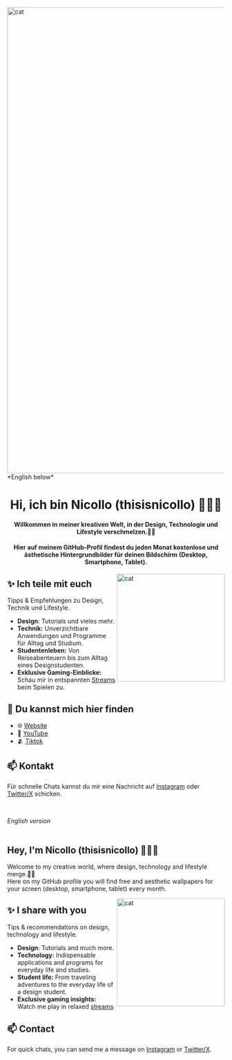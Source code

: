 <img align="center" alt="cat" width="1080" src="https://i.pinimg.com/originals/2e/e8/8b/2ee88bf78e4f76001f59bad5e91a6a03.gif">
*English below*
<h1 align="center">Hi, ich bin Nicollo (thisisnicollo) 🤸🏽‍♀️</h1>
<h4 align="center">Willkommen in meiner kreativen Welt, in der Design, Technologie und Lifestyle verschmelzen.🚀🤍 </h4>
<h4 align="center">Hier auf meinem GitHub-Profil findest du jeden Monat kostenlose und ästhetische Hintergrundbilder für deinen Bildschirm (Desktop, Smartphone, Tablet).</h4>

<img align="right" alt="cat" width="250" src="https://i.pinimg.com/originals/08/68/09/08680930d8348ecd845c99a4f5306605.gif">

## ✨ Ich teile mit euch
Tipps & Empfehlungen zu Design, Technik und Lifestyle.
- **Design**: Tutorials und vieles mehr.
- **Technik:** Unverzichtbare Anwendungen und Programme für Alltag und Studium.
- **Studentenleben:** Von Reiseabenteuern bis zum Alltag eines Designstudenten.
- **Exklusive Gaming-Einblicke:** Schau mir in entspannten [Streams](https://www.twitch.tv/thisisnicollo) beim Spielen zu.

## 🚀 Du kannst mich hier finden
- 🌐 [Website](https://nicollo.carrd.co/)
- 🎥 [YouTube](https://www.youtube.com/@thisisnicollo)
- 🫂 [Tiktok](https://www.tiktok.com/@thisisnicollo)

## 📫 Kontakt
Für schnelle Chats kannst du mir eine Nachricht auf [Instagram](https://www.instagram.com/thisisnicollo/) oder [Twitter/X](https://twitter.com/thisisnicollo) schicken.</br></br>
## 

*English version* </br></br>

## Hey, I'm Nicollo (thisisnicollo) 🤸🏽‍♀️
Welcome to my creative world, where design, technology and lifestyle merge.🚀🤍</br>
Here on my GitHub profile you will find free and aesthetic wallpapers for your screen (desktop, smartphone, tablet) every month.</br>

<img align="right" alt="cat" width="250" src="https://i.pinimg.com/originals/08/68/09/08680930d8348ecd845c99a4f5306605.gif">

## ✨ I share with you 
Tips & recommendations on design, technology and lifestyle.
- **Design**: Tutorials and much more.
- **Technology:** Indispensable applications and programs for everyday life and studies.
- **Student life:** From traveling adventures to the everyday life of a design student.
- **Exclusive gaming insights:** Watch me play in relaxed [streams](https://www.twitch.tv/thisisnicollo)

## 📫 Contact
For quick chats, you can send me a message on [Instagram](https://www.instagram.com/thisisnicollo/) or [Twitter/X](https://twitter.com/thisisnicollo).
